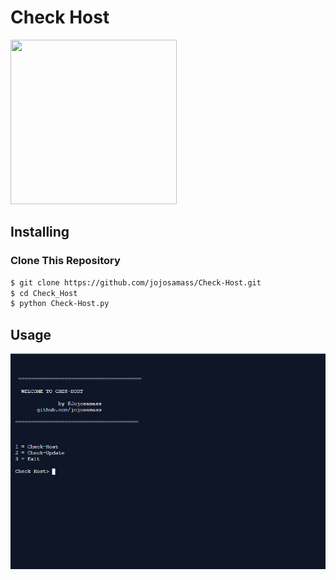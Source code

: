 <h1>Check Host</h1>
<img src="https://avatars3.githubusercontent.com/u/35044004?s=460&v=4" width="266" height="263">

## Installing


### Clone This Repository

```sh
$ git clone https://github.com/jojosamass/Check-Host.git
$ cd Check_Host
$ python Check-Host.py
```

## Usage

<img src="screenshot.png">
